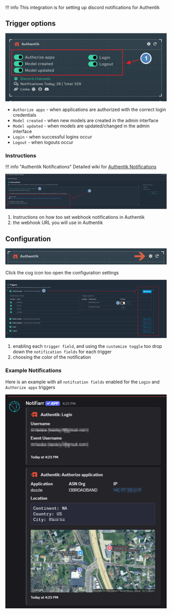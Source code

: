 !!! info 
     This integration is for setting up discord notifications for Authentik 

## Trigger options

![trigger-channels.png](../../assets/screenshots/integrations/authentik/triggers-channels.png)

- `Authorize apps` - when applications are authorized with the correct login credentials
- `Model created` - when new models are created in the admin interface
- `Model updated` - when models are updated/changed in the admin interface
- `Login` - when successful logins occur
- `Logout` - when logouts occur

### Instructions

!!! info "Authentik Notifications"
     Detailed wiki for [Authentik Notifications](https://docs.goauthentik.io/docs/sys-mgmt/events/notifications)
    

![instructions.png](../../assets/screenshots/integrations/authentik/instructions.png)

1. Instructions on how too set webhook notifications in Authentik
2. the webhook URL you will use in Authentik 

## Configuration

![open-configuration.png](../../assets/screenshots/integrations/authentik/open-configuration.png)

Click the cog icon too open the configuration settings

![configuration.png](../../assets/screenshots/integrations/authentik/configuration.png)

1. enabling each `trigger field`, and using the `customize toggle` too drop down the `notification fields` for each trigger
2. choosing the color of the notification 

### Example Notifications
Here is an example with all `notifcation fields` enabled for the `Login` and `Authorize apps` triggers 

![example.png](../../assets/screenshots/integrations/authentik/example.png)


